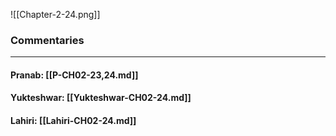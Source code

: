 ![[Chapter-2-24.png]]

### Commentaries

---

#### Pranab: [[P-CH02-23,24.md]]

#### Yukteshwar: [[Yukteshwar-CH02-24.md]]

#### Lahiri: [[Lahiri-CH02-24.md]]
